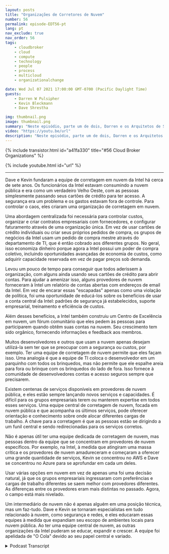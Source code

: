 ```yaml
---
layout: posts
title: "Organizações de Corretores de Nuvem"
number: 56
permalink: episode-EDT56-pt
lang: pt
nav_exclude: true
nav_order: 56
tags:
    - cloudbroker
    - cloud
    - compute
    - technology
    - people
    - process
    - multicloud
    - organizationalchange

date: Wed Jul 07 2021 17:00:00 GMT-0700 (Pacific Daylight Time)
guests:
    - Darren W Pulsipher
    - Kevin Bleckmann
    - Dave Shrestha

img: thumbnail.png
image: thumbnail.png
summary: "Neste episódio, parte um de dois, Darren e os Arquitetos de Soluções em Nuvem da Intel Dave Shrestha e Kevin Bleckman falam sobre a importância de uma organização intermediária de nuvem. Dave e Kevin fundaram a equipe de intermediação em nuvem da Intel há cerca de sete anos. Os trabalhadores da Intel estavam consumindo a nuvem pública, e era como o oeste selvagem, com pessoas simplesmente passando seus cartões de crédito para ter acesso. A segurança era uma questão, e os gastos ficaram fora de controle. Para colocar ordem no caos, eles criaram uma organização intermediária de nuvem."
video: "https://youtu.be/url"
description: "Neste episódio, parte um de dois, Darren e os Arquitetos de Soluções em Nuvem da Intel Dave Shrestha e Kevin Bleckman falam sobre a importância de uma organização intermediária de nuvem. Dave e Kevin fundaram a equipe de intermediação em nuvem da Intel há cerca de sete anos. Os trabalhadores da Intel estavam consumindo a nuvem pública, e era como o oeste selvagem, com pessoas simplesmente passando seus cartões de crédito para ter acesso. A segurança era uma questão, e os gastos ficaram fora de controle. Para colocar ordem no caos, eles criaram uma organização intermediária de nuvem."
---
```


<div>
{% include transistor.html id="a41fa330" title="#56 Cloud Broker Organizations" %}

{% include youtube.html id="url" %}
</div>

---

Dave e Kevin fundaram a equipe de corretagem em nuvem da Intel há cerca de sete anos. Os funcionários da Intel estavam consumindo a nuvem pública e era como um verdadeiro Velho Oeste, com as pessoas simplesmente passando seus cartões de crédito para ter acesso. A segurança era um problema e os gastos estavam fora de controle. Para controlar o caos, eles criaram uma organização de corretagem em nuvem.

Uma abordagem centralizada foi necessária para controlar custos, organizar e criar contratos empresariais com fornecedores, e configurar faturamento através de uma organização única. Em vez de usar cartões de crédito individuais ou criar seus próprios pedidos de compra, os grupos de negócios da Intel usam um pedido de compra mestre através do departamento de TI, que é então cobrado aos diferentes grupos. No geral, isso economiza dinheiro porque agora a Intel possui um poder de compra coletivo, incluindo oportunidades avançadas de economia de custos, como adquirir capacidade reservada em vez de pagar preços sob demanda.

Levou um pouco de tempo para conseguir que todos aderissem à organização, com alguns ainda usando seus cartões de crédito para abrir contas. Para ajudar a amenizar isso, alguns provedores de nuvem forneceram à Intel um relatório de contas abertas com endereços de email da Intel. Em vez de encarar essas "escapadas" apenas como uma violação de política, foi uma oportunidade de educá-los sobre os benefícios de usar a conta central da Intel: padrões de segurança já estabelecidos, suporte empresarial, treinamento e eficiência de custos.

Além desses benefícios, a Intel também construiu um Centro de Excelência em nuvem, um fórum comunitário que eles pedem às pessoas para participarem quando obtêm suas contas na nuvem. Seu crescimento tem sido orgânico, fornecendo informações e feedback aos membros.

Muitos desenvolvedores e outros que usam a nuvem apenas desejam utilizá-la sem ter que se preocupar com a segurança ou custos, por exemplo. Ter uma equipe de corretagem de nuvem permite que eles façam isso. Uma analogia é que a equipe de TI coloca o desenvolvedor em um parquinho com todos os brinquedos, mas não permite que ele espalhe areia para fora ou brinque com os brinquedos do lado de fora. Isso fornece à comunidade de desenvolvedores contas e acesso seguros sempre que precisarem.

Existem centenas de serviços disponíveis em provedores de nuvem pública, e eles estão sempre lançando novos serviços e capacidades. É difícil para os grupos empresariais terem ou manterem expertise em todos esses serviços. Uma equipe central de corretagem de nuvem, focada em nuvem pública e que acompanha os últimos serviços, pode oferecer orientação e conhecimento sobre onde alocar diferentes cargas de trabalho. A chave para a corretagem é que as pessoas estão se dirigindo a um funil central e sendo redirecionadas para os serviços corretos.

Não é apenas útil ter uma equipe dedicada de corretagem de nuvem, mas pessoas dentro da equipe que se concentram em provedores de nuvem específicos. Por exemplo, na Intel, à medida que atingiram uma massa crítica e os provedores de nuvem amadureceram e começaram a oferecer uma grande quantidade de serviços, Kevin se concentrou no AWS e Dave se concentrou no Azure para se aprofundar em cada um deles.

Usar várias opções em nuvem em vez de apenas uma foi uma decisão natural, já que os grupos empresariais ingressaram com preferências e cargas de trabalho diferentes se saem melhor com provedores diferentes. As diferenças entre os provedores eram mais distintas no passado. Agora, o campo está mais nivelado.

Um intermediário de nuvem não é apenas alguém em uma posição técnica, mas um faz-tudo. Dave e Kevin se tornaram especialistas em tudo relacionado à nuvem, como segurança e redes, e eles educaram essas equipes à medida que expandiam seu escopo de ambientes locais para nuvem pública. Ao ter uma equipe central de nuvem, as outras organizações da Intel puderam se educar, expandir e crescer. A equipe foi apelidada de "O Cola" devido ao seu papel central e variado.



<details>
<summary> Podcast Transcript </summary>

<p></p>

</details>
